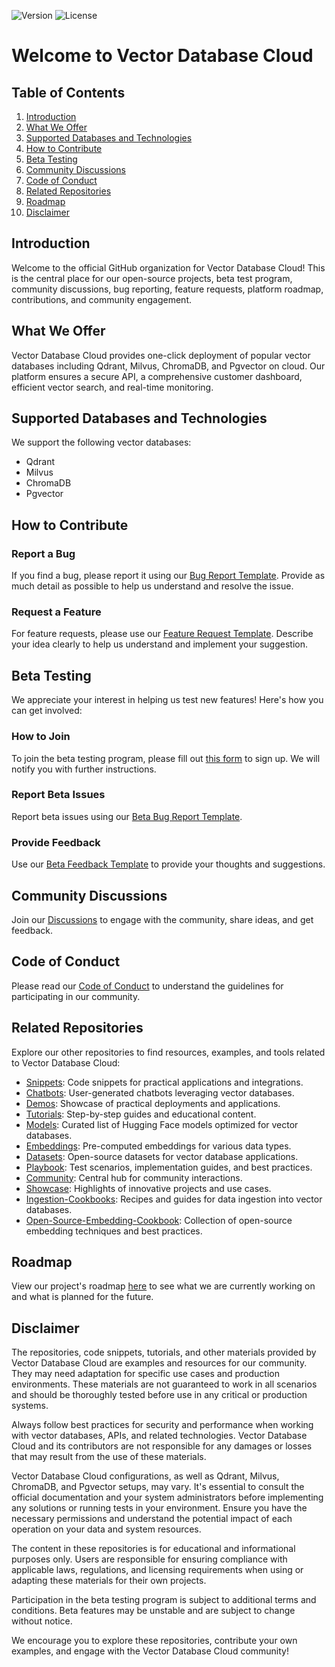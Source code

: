 ![Version](https://img.shields.io/badge/version-1.0.0-blue.svg) ![License](https://img.shields.io/badge/license-MIT-green.svg)

# Welcome to Vector Database Cloud

## Table of Contents
1. [Introduction](#introduction)
2. [What We Offer](#what-we-offer)
3. [Supported Databases and Technologies](#supported-databases-and-technologies)
4. [How to Contribute](#how-to-contribute)
5. [Beta Testing](#beta-testing)
6. [Community Discussions](#community-discussions)
7. [Code of Conduct](#code-of-conduct)
8. [Related Repositories](#related-repositories)
9. [Roadmap](#roadmap)
10. [Disclaimer](#disclaimer)

## Introduction
Welcome to the official GitHub organization for Vector Database Cloud! This is the central place for our open-source projects, beta test program, community discussions, bug reporting, feature requests, platform roadmap, contributions, and community engagement.

## What We Offer
Vector Database Cloud provides one-click deployment of popular vector databases including Qdrant, Milvus, ChromaDB, and Pgvector on cloud. Our platform ensures a secure API, a comprehensive customer dashboard, efficient vector search, and real-time monitoring.

## Supported Databases and Technologies
We support the following vector databases:
- Qdrant
- Milvus
- ChromaDB
- Pgvector

## How to Contribute
### Report a Bug
If you find a bug, please report it using our [Bug Report Template](https://github.com/VectorDBCloud/Community/issues/new?template=bug_report.md). Provide as much detail as possible to help us understand and resolve the issue.

### Request a Feature
For feature requests, please use our [Feature Request Template](https://github.com/VectorDBCloud/Community/issues/new?template=feature_request.md). Describe your idea clearly to help us understand and implement your suggestion.

## Beta Testing
We appreciate your interest in helping us test new features! Here's how you can get involved:

### How to Join
To join the beta testing program, please fill out [this form](https://tally.so/r/m6x0QB) to sign up. We will notify you with further instructions.

### Report Beta Issues
Report beta issues using our [Beta Bug Report Template](https://github.com/VectorDBCloud/Community/issues/new?labels=bug,beta&template=beta_bug_report.md).

### Provide Feedback
Use our [Beta Feedback Template](https://github.com/VectorDBCloud/Community/issues/new?template=beta_feedback.md) to provide your thoughts and suggestions.

## Community Discussions
Join our [Discussions](https://github.com/VectorDBCloud/Community/discussions) to engage with the community, share ideas, and get feedback.

## Code of Conduct
Please read our [Code of Conduct](https://github.com/VectorDBCloud/Community/blob/main/CODE_OF_CONDUCT.md) to understand the guidelines for participating in our community.

## Related Repositories
Explore our other repositories to find resources, examples, and tools related to Vector Database Cloud:

- [Snippets](https://github.com/VectorDBCloud/snippets): Code snippets for practical applications and integrations.
- [Chatbots](https://github.com/VectorDBCloud/chatbots): User-generated chatbots leveraging vector databases.
- [Demos](https://github.com/VectorDBCloud/demos): Showcase of practical deployments and applications.
- [Tutorials](https://github.com/VectorDBCloud/tutorials): Step-by-step guides and educational content.
- [Models](https://github.com/VectorDBCloud/models): Curated list of Hugging Face models optimized for vector databases.
- [Embeddings](https://github.com/VectorDBCloud/Embeddings): Pre-computed embeddings for various data types.
- [Datasets](https://github.com/VectorDBCloud/Datasets): Open-source datasets for vector database applications.
- [Playbook](https://github.com/VectorDBCloud/Playbook): Test scenarios, implementation guides, and best practices.
- [Community](https://github.com/VectorDBCloud/Community): Central hub for community interactions.
- [Showcase](https://github.com/VectorDBCloud/Showcase): Highlights of innovative projects and use cases.
- [Ingestion-Cookbooks](https://github.com/VectorDBCloud/Ingestion-Cookbooks): Recipes and guides for data ingestion into vector databases.
- [Open-Source-Embedding-Cookbook](https://github.com/VectorDBCloud/Open-Source-Embedding-Cookbook): Collection of open-source embedding techniques and best practices.

## Roadmap
View our project's roadmap [here](https://github.com/VectorDBCloud/Community/blob/main/ROADMAP.md) to see what we are currently working on and what is planned for the future.

## Disclaimer
The repositories, code snippets, tutorials, and other materials provided by Vector Database Cloud are examples and resources for our community. They may need adaptation for specific use cases and production environments. These materials are not guaranteed to work in all scenarios and should be thoroughly tested before use in any critical or production systems.

Always follow best practices for security and performance when working with vector databases, APIs, and related technologies. Vector Database Cloud and its contributors are not responsible for any damages or losses that may result from the use of these materials.

Vector Database Cloud configurations, as well as Qdrant, Milvus, ChromaDB, and Pgvector setups, may vary. It's essential to consult the official documentation and your system administrators before implementing any solutions or running tests in your environment. Ensure you have the necessary permissions and understand the potential impact of each operation on your data and system resources.

The content in these repositories is for educational and informational purposes only. Users are responsible for ensuring compliance with applicable laws, regulations, and licensing requirements when using or adapting these materials for their own projects.

Participation in the beta testing program is subject to additional terms and conditions. Beta features may be unstable and are subject to change without notice.

We encourage you to explore these repositories, contribute your own examples, and engage with the Vector Database Cloud community!
